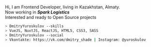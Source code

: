 Hi, I am Frontend Developer, living in Kazakhstan, Almaty.\
Now working in ***Spark Logistics***\
Interested and ready to Open Source projects

```bash
> DmitryYuroskulov --skills
> VueJS, NuxtJS, ReactJS, HTML5, CSS3, SASS
> DmitryYuroskulov --social
> Vkontakte: https://vk.com/dmitry_shade | Instagram: @yuroskulov
```
